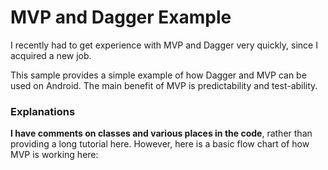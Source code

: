 # MVP and Dagger Example

I recently had to get experience with MVP and Dagger very quickly, since I acquired a new job.

This sample provides a simple example of how Dagger and MVP can be used on Android. The main benefit
of MVP is predictability and test-ability.

### Explanations

**I have comments on classes and various places in the code**, rather than providing a long tutorial here.
However, here is a basic flow chart of how MVP is working here:

